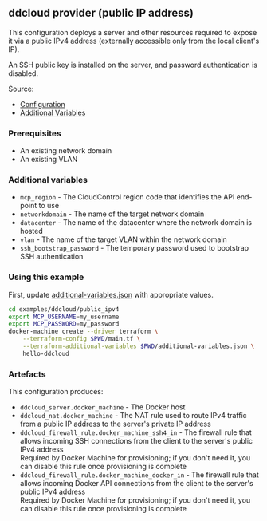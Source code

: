 ## ddcloud provider (public IP address)

This configuration deploys a server and other resources required to expose it via a public IPv4 address (externally accessible only from the local client's IP).

An SSH public key is installed on the server, and password authentication is disabled.

Source:

* [Configuration](main.tf)
* [Additional Variables](additional-variables.json)

### Prerequisites

* An existing network domain
* An existing VLAN

### Additional variables

* `mcp_region` - The CloudControl region code that identifies the API end-point to use
* `networkdomain` - The name of the target network domain
* `datacenter` - The name of the datacenter where the network domain is hosted
* `vlan` - The name of the target VLAN within the network domain
* `ssh_bootstrap_password` - The temporary password used to bootstrap SSH authentication

### Using this example

First, update [additional-variables.json](additional-variables.json) with appropriate values.

```bash
cd examples/ddcloud/public_ipv4
export MCP_USERNAME=my_username
export MCP_PASSWORD=my_password
docker-machine create --driver terraform \
	--terraform-config $PWD/main.tf \
	--terraform-additional-variables $PWD/additional-variables.json \
	hello-ddcloud
```

### Artefacts

This configuration produces:

* `ddcloud_server.docker_machine` - The Docker host
* `ddcloud_nat.docker_machine` - The NAT rule used to route IPv4 traffic from a public IP address to the server's private IP address
* `ddcloud_firewall_rule.docker_machine_ssh4_in` - The firewall rule that allows incoming SSH connections from the client to the server's public IPv4 address  
Required by Docker Machine for provisioning; if you don't need it, you can disable this rule once provisioning is complete
* `ddcloud_firewall_rule.docker_machine_docker_in` - The firewall rule that allows incoming Docker API connections from the client to the server's public IPv4 address  
Required by Docker Machine for provisioning; if you don't need it, you can disable this rule once provisioning is complete
